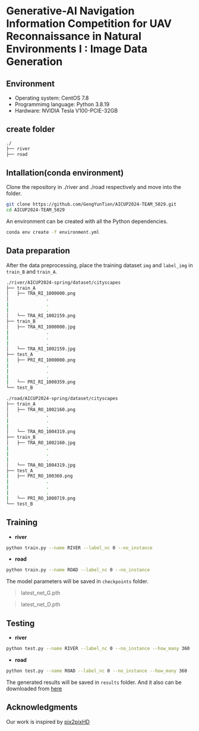 # Generative-AI Navigation Information Competition for UAV Reconnaissance in Natural Environments I : Image Data Generation
## Environment
* Operating system: CentOS 7.8
* Programmimg language: Python 3.8.19
* Hardware: NVIDIA Tesla V100-PCIE-32GB
## create folder
```bash
./
├── river
├── road
```
## Intallation(conda environment)
Clone the repository in ./river and ./road respectively and move into the folder.
```bash
git clone https://github.com/GengYunTien/AICUP2024-TEAM_5029.git
cd AICUP2024-TEAM_5029
```
An environment can be created with all the Python dependencies.
```bash
conda env create -f environment.yml
```
## Data preparation
After the data preprocessing, place the training dataset `img` and `label_img` in `train_B` and `train_A`.
```bash
./river/AICUP2024-spring/dataset/cityscapes
├── train_A
│   ├── TRA_RI_1000000.png
│              .
|              .
|              .
│   └── TRA_RI_1002159.png
├── train_B
│   ├── TRA_RI_1000000.jpg
|              .
|              .
|              .
│   └── TRA_RI_1002159.jpg
├── test_A
|   ├── PRI_RI_1000000.png
|              . 
|              .
|              .
|   └── PRI_RI_1000359.png
└── test_B
```
```bash
./road/AICUP2024-spring/dataset/cityscapes
├── train_A
│   ├── TRA_RO_1002160.png
│              .
|              .
|              .
│   └── TRA_RO_1004319.png
├── train_B
│   ├── TRA_RO_1002160.jpg
|              .
|              .
|              .
│   └── TRA_RO_1004319.jpg
├── test_A
|   ├── PRI_RO_100360.png
|              . 
|              .
|              .
|   └── PRI_RO_1000719.png
└── test_B
```
## Training
* **river**
```bash
python train.py --name RIVER --label_nc 0 --no_instance
```
* **road**
```bash
python train.py --name ROAD --label_nc 0 --no_instance
```
The model parameters will be saved in `checkpoints` folder.
> latest_net_G.pth

> latest_net_D.pth

## Testing
* **river**
```bash
python test.py --name RIVER --label_nc 0 --no_instance --how_many 360
```
* **road**
```bash
python test.py --name ROAD --label_nc 0 --no_instance --how_many 360
```
The generated results will be saved in `results` folder. And it also can be downloaded from [here](https://drive.google.com/drive/folders/14ndZe1obuvLoUSfteyIQHEnuyUXBjnve?usp=drive_link)

## Acknowledgments
Our work is inspired by [pix2pixHD](https://github.com/NVIDIA/pix2pixHD) 
